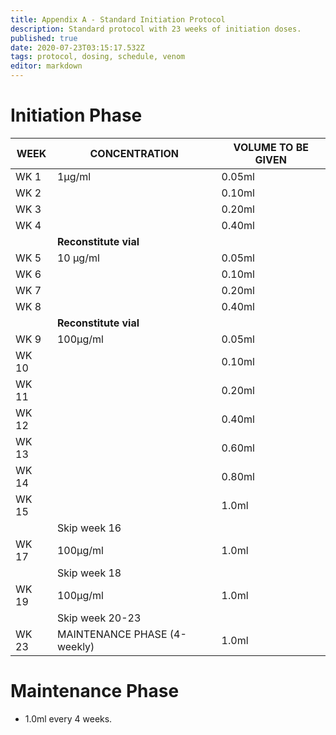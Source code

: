 ```yaml
---
title: Appendix A - Standard Initiation Protocol
description: Standard protocol with 23 weeks of initiation doses.
published: true
date: 2020-07-23T03:15:17.532Z
tags: protocol, dosing, schedule, venom
editor: markdown
---
```


# Initiation Phase

| WEEK |   CONCENTRATION                |       VOLUME TO BE GIVEN             |
|------------------|-------------------|--------------------|
| WK 1             | 1μg/ml            | 0.05ml            |
| WK 2             |                   | 0.10ml            |
| WK 3             |                   | 0.20ml            |
| WK 4             |                   | 0.40ml            |
|                  | **Reconstitute vial** |                    |
| WK 5             | 10 μg/ml          | 0.05ml            |
| WK 6             |                   | 0.10ml            |
| WK 7             |                   | 0.20ml            |
| WK 8             |                   | 0.40ml            |
|                  | **Reconstitute vial** |                    |
| WK 9             | 100μg/ml          | 0.05ml            |
| WK 10            |                   | 0.10ml            |
| WK 11            |                   | 0.20ml            |
| WK 12            |                   | 0.40ml            |
| WK 13            |                   | 0.60ml            |
| WK 14            |                   | 0.80ml            |
| WK 15            |                   | 1.0ml             |
|                  | Skip week 16        |                    |
| WK 17            | 100μg/ml          | 1.0ml             |
|                  | Skip week 18        |                    |
| WK 19            | 100μg/ml          | 1.0ml             |
|                  | Skip week 20-23     |                    |
| WK 23            | MAINTENANCE PHASE (4-weekly) |   1.0ml |

# Maintenance Phase
- 1.0ml every 4 weeks.